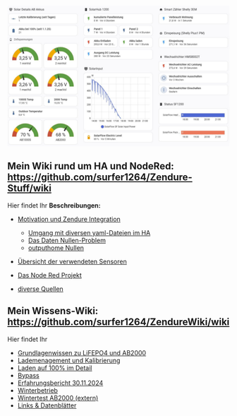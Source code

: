 
![Flow](/Bild1_HA.jpeg)


## Mein Wiki rund um HA und NodeRed: https://github.com/surfer1264/Zendure-Stuff/wiki
Hier findet Ihr
**Beschreibungen:**
* [Motivation und Zendure Integration](https://github.com/surfer1264/Zendure-Stuff/wiki/AB2000-Überwachung-mit-HA-und-NodeRed)
  * [Umgang mit diversen yaml-Dateien im HA](https://github.com/surfer1264/Zendure-Stuff/wiki/Yaml-&-Co)
  * [Das Daten Nullen-Problem](https://github.com/surfer1264/Zendure-Stuff/wiki/yaml-Profi-Tricks-für-Zendure)
  * [outputhome Nullen](https://github.com/surfer1264/Zendure-Stuff/wiki/Spezialbehandlung:-Nullen-von-OutputHomePower)
* [Übersicht der verwendeten Sensoren ](https://github.com/surfer1264/Zendure-Stuff/wiki/%C3%9Cbersicht-der-Sensoren-in-meiner-HA-Konfiguration)

* [Das Node Red Projekt](https://github.com/surfer1264/Zendure-Stuff/wiki/Das-Node-Red-Projekt)

* [diverse Quellen](https://github.com/surfer1264/Zendure-Stuff/wiki/Linksammlung)

  
## Mein Wissens-Wiki: https://github.com/surfer1264/ZendureWiki/wiki
Hier findet Ihr 
* [Grundlagenwissen zu LiFEPO4 und AB2000](https://github.com/surfer1264/ZendureWiki/wiki/Der-AB2000)
* [Lademenagement und Kalibrierung](https://github.com/surfer1264/ZendureWiki/wiki/Lademanagement-und-Kalibrierung)
* [Laden auf 100% im Detail](https://github.com/surfer1264/ZendureWiki/wiki/Laden-auf-100%25-‐-Details)
* [Bypass](https://github.com/surfer1264/Zendurewiki/wiki/ByPass)
* [Erfahrungsbericht 30.11.2024](https://github.com/surfer1264/ZendureWiki/wiki/Erfahrungsbericht-30.11.2024)
* [Winterbetrieb](https://github.com/surfer1264/ZendureWiki/wiki/Winterbetrieb)
* [Wintertest AB2000 (extern)](https://www.smartzone.de/zendure-ab2000-akku-test/)
* [Links & Datenblätter](https://github.com/surfer1264/ZendureWiki/wiki/Links)

